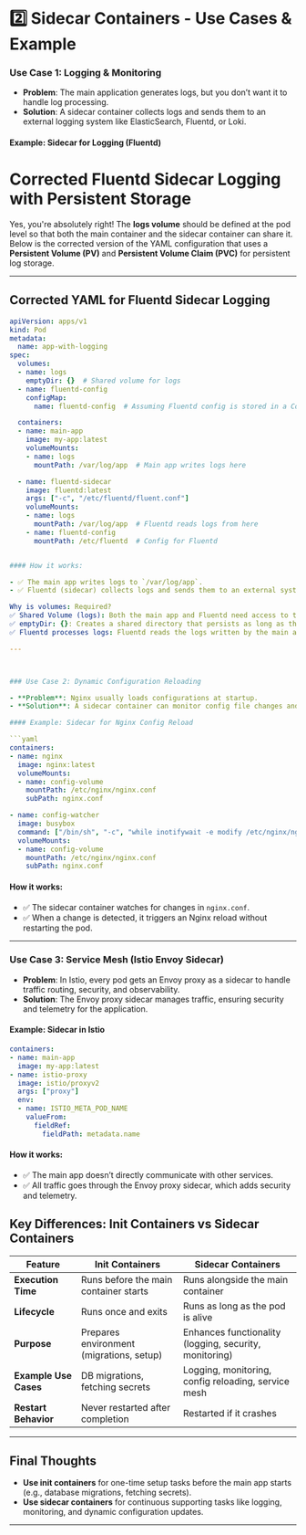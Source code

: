 

# 2️⃣ Sidecar Containers - Use Cases & Example

### Use Case 1: Logging & Monitoring

- **Problem**: The main application generates logs, but you don’t want it to handle log processing.
- **Solution**: A sidecar container collects logs and sends them to an external logging system like ElasticSearch, Fluentd, or Loki.

#### Example: Sidecar for Logging (Fluentd)

# Corrected Fluentd Sidecar Logging with Persistent Storage

Yes, you're absolutely right! The **logs volume** should be defined at the pod level so that both the main container and the sidecar container can share it. Below is the corrected version of the YAML configuration that uses a **Persistent Volume (PV)** and **Persistent Volume Claim (PVC)** for persistent log storage.

---

## Corrected YAML for Fluentd Sidecar Logging

```yaml
apiVersion: apps/v1
kind: Pod
metadata:
  name: app-with-logging
spec:
  volumes:
  - name: logs
    emptyDir: {}  # Shared volume for logs
  - name: fluentd-config
    configMap:
      name: fluentd-config  # Assuming Fluentd config is stored in a ConfigMap

  containers:
  - name: main-app
    image: my-app:latest
    volumeMounts:
    - name: logs
      mountPath: /var/log/app  # Main app writes logs here

  - name: fluentd-sidecar
    image: fluentd:latest
    args: ["-c", "/etc/fluentd/fluent.conf"]
    volumeMounts:
    - name: logs
      mountPath: /var/log/app  # Fluentd reads logs from here
    - name: fluentd-config
      mountPath: /etc/fluentd  # Config for Fluentd


#### How it works:

- ✅ The main app writes logs to `/var/log/app`.
- ✅ Fluentd (sidecar) collects logs and sends them to an external system.

Why is volumes: Required?
✅ Shared Volume (logs): Both the main app and Fluentd need access to the same logs directory.
✅ emptyDir: {}: Creates a shared directory that persists as long as the pod is running.
✅ Fluentd processes logs: Fluentd reads the logs written by the main app in /var/log/app.

---



### Use Case 2: Dynamic Configuration Reloading

- **Problem**: Nginx usually loads configurations at startup.
- **Solution**: A sidecar container can monitor config file changes and trigger a reload dynamically.

#### Example: Sidecar for Nginx Config Reload

```yaml
containers:
- name: nginx
  image: nginx:latest
  volumeMounts:
  - name: config-volume
    mountPath: /etc/nginx/nginx.conf
    subPath: nginx.conf

- name: config-watcher
  image: busybox
  command: ["/bin/sh", "-c", "while inotifywait -e modify /etc/nginx/nginx.conf; do nginx -s reload; done"]
  volumeMounts:
  - name: config-volume
    mountPath: /etc/nginx/nginx.conf
    subPath: nginx.conf
```

#### How it works:

- ✅ The sidecar container watches for changes in `nginx.conf`.
- ✅ When a change is detected, it triggers an Nginx reload without restarting the pod.

---

### Use Case 3: Service Mesh (Istio Envoy Sidecar)

- **Problem**: In Istio, every pod gets an Envoy proxy as a sidecar to handle traffic routing, security, and observability.
- **Solution**: The Envoy proxy sidecar manages traffic, ensuring security and telemetry for the application.

#### Example: Sidecar in Istio

```yaml
containers:
- name: main-app
  image: my-app:latest
- name: istio-proxy
  image: istio/proxyv2
  args: ["proxy"]
  env:
  - name: ISTIO_META_POD_NAME
    valueFrom:
      fieldRef:
        fieldPath: metadata.name
```

#### How it works:

- ✅ The main app doesn’t directly communicate with other services.
- ✅ All traffic goes through the Envoy proxy sidecar, which adds security and telemetry.

## Key Differences: Init Containers vs Sidecar Containers

| Feature              | Init Containers                               | Sidecar Containers                           |
|----------------------|-----------------------------------------------|----------------------------------------------|
| **Execution Time**    | Runs before the main container starts         | Runs alongside the main container            |
| **Lifecycle**         | Runs once and exits                           | Runs as long as the pod is alive             |
| **Purpose**           | Prepares environment (migrations, setup)      | Enhances functionality (logging, security, monitoring) |
| **Example Use Cases** | DB migrations, fetching secrets               | Logging, monitoring, config reloading, service mesh |
| **Restart Behavior**  | Never restarted after completion              | Restarted if it crashes                      |

---

## Final Thoughts

- **Use init containers** for one-time setup tasks before the main app starts (e.g., database migrations, fetching secrets).
- **Use sidecar containers** for continuous supporting tasks like logging, monitoring, and dynamic configuration updates.

---

